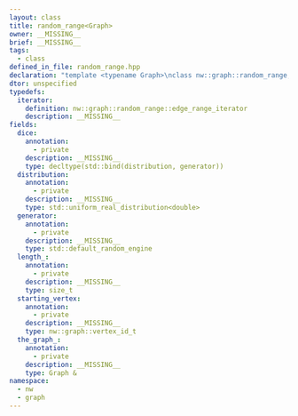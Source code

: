 ```yaml
---
layout: class
title: random_range<Graph>
owner: __MISSING__
brief: __MISSING__
tags:
  - class
defined_in_file: random_range.hpp
declaration: "template <typename Graph>\nclass nw::graph::random_range;"
dtor: unspecified
typedefs:
  iterator:
    definition: nw::graph::random_range::edge_range_iterator
    description: __MISSING__
fields:
  dice:
    annotation:
      - private
    description: __MISSING__
    type: decltype(std::bind(distribution, generator))
  distribution:
    annotation:
      - private
    description: __MISSING__
    type: std::uniform_real_distribution<double>
  generator:
    annotation:
      - private
    description: __MISSING__
    type: std::default_random_engine
  length_:
    annotation:
      - private
    description: __MISSING__
    type: size_t
  starting_vertex:
    annotation:
      - private
    description: __MISSING__
    type: nw::graph::vertex_id_t
  the_graph_:
    annotation:
      - private
    description: __MISSING__
    type: Graph &
namespace:
  - nw
  - graph
---
```


```{index}  random_range<Graph>
```

